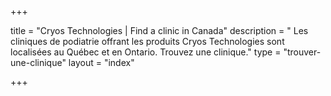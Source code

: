 +++

title = "Cryos Technologies | Find a clinic in Canada"
description = " Les cliniques de podiatrie offrant les produits Cryos Technologies sont localisées au Québec et en Ontario. Trouvez une clinique."
type = "trouver-une-clinique"
layout = "index"

+++